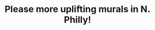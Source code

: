 ---
pid: PT429
title: Please more uplifting murals in N. Philly!
location_transcription: Franklin+Diamond
zipcode: '19122'
outside_phl: 
neighborhood: Yorktown,Old Kensington,Jinogi
age: 
age_range: 
instagram: 
image_file_name: PT_429.jpg
proposal_transcription: |-
  Goal - I would like to see African American, Hispanic, Asian + European people depicted optimistically in murals in my neighborhood. I live at Franklin + Diamond. We have murals in North Phila that have people who appear sad, stressed and unhappy.

  I look forward to happier people in Phila murals.

  Thank you.
topic: African Americans,Unity,Uplifting,Race Ethnicity
topic_summary: 0, 0, 0, 0
type: 2D,Mural,Concrete
keywords_other: happiness, optimism, representation
credit: KahReem
image_labels: 
twitter: 
facebook: 
permalink: "/monuments/pt429/"
layout: item-page
---